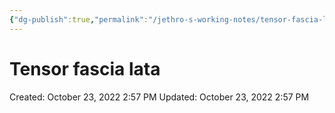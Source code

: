 ```yaml
---
{"dg-publish":true,"permalink":"/jethro-s-working-notes/tensor-fascia-lata/","dgPassFrontmatter":true}
---
```



# Tensor fascia lata

Created: October 23, 2022 2:57 PM
Updated: October 23, 2022 2:57 PM